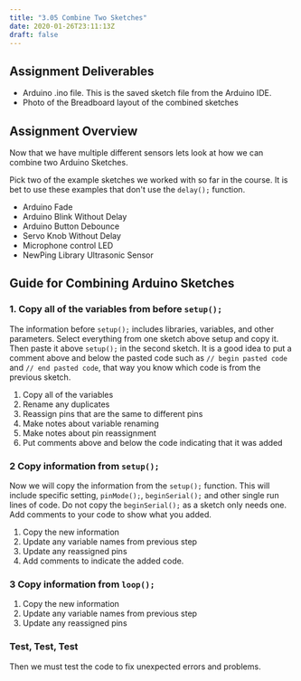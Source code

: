 ```yaml
---
title: "3.05 Combine Two Sketches"
date: 2020-01-26T23:11:13Z
draft: false
---
```


## Assignment Deliverables

- Arduino .ino file. This is the saved sketch file from the Arduino IDE.
- Photo of the Breadboard layout of the combined sketches

## Assignment Overview

Now that we have multiple different sensors lets look at how we can combine two Arduino Sketches.

Pick two of the example sketches we worked with so far in the course. It is bet to use these examples that don't use the `delay();` function.

- Arduino Fade
- Arduino Blink Without Delay
- Arduino Button Debounce
- Servo Knob Without Delay
- Microphone control LED
- NewPing Library Ultrasonic Sensor

## Guide for Combining Arduino Sketches

### 1. Copy all of the variables from before `setup();`

The information before `setup();` includes libraries, variables, and other parameters. Select everything from one sketch above setup and copy it. Then paste it above `setup();` in the second sketch. It is a good idea to put a comment above and below the pasted code such as `// begin pasted code` and `// end pasted code`, that way you know which code is from the previous sketch.

1. Copy all of the variables
2. Rename any duplicates
3. Reassign pins that are the same to different pins
4. Make notes about variable renaming
5. Make notes about pin reassignment
6. Put comments above and below the code indicating that it was added

### 2 Copy information from `setup();`

Now we will copy the information from the `setup();` function. This will include specific setting, `pinMode();`, `beginSerial();` and other single run lines of code. Do not copy the `beginSerial();` as a sketch only needs one. Add comments to your code to show what you added.

1. Copy the new information
2. Update any variable names from previous step
3. Update any reassigned pins
4. Add comments to indicate the added code.

### 3 Copy information from `loop();`

1. Copy the new information
2. Update any variable names from previous step
3. Update any reassigned pins

### Test, Test, Test

Then we must test the code to fix unexpected errors and problems.
